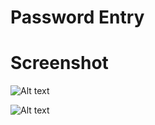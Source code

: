 # Password Entry


# Screenshot

![Alt text](https://raw.githubusercontent.com/yucefsourani/pygi-examples/master/password_entry/e1.jpg "Screenshot")


![Alt text](https://raw.githubusercontent.com/yucefsourani/pygi-examples/master/password_entry/e2.jpg "Screenshot")

